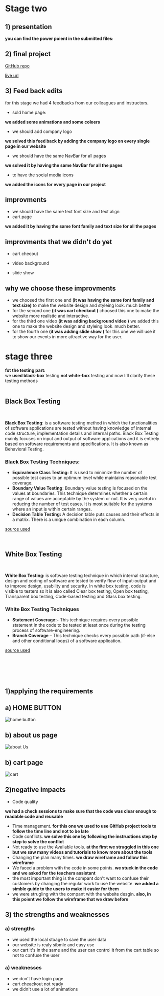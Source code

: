 # Stage two 

## 1) presentation 

**you can find the power poient in the submitted files:** 

## 2) final project 
[GitHub repo](https://github.com/KEEP-N-TOUCH/KEEP-N-TOUCH)





[live url](https://keep-n-touch.github.io/KEEP-N-TOUCH/)

## 3) Feed back edits 


for this stage we had 4 feedbacks from our colleagues and instructors.

 * sold home page:

**we added some animations and some coloers**


* we should add company logo 

**we solved this feed back by adding the company logo on every single page in our website**


* we should have the same NavBar for all pages

**we solved it by having the same NavBar for all the pages**

* to have the social media icons 

**we added the icons for every page in our project**

## improvments 

* we should have the same text font size and text align 
 * cart page 

**we added it by having the same font family and text size for all the pages**

## improvments that we didn't do yet 
* cart checout 

* video background 

* slide show 





## why we choose these improvments 
* we choosed the first one and **(it was having the same font family and text size)**  to make the website design and styleing look. much better 
* for the second one **(it was cart checkout )** choosed this one to make the website more realistic and interactive.
* for the third one video **(it was adding background video )** we added this one to make the website design and styleing look. much better.
* for the fourth one **(it was adding slide show )**  for this one we will use it to show our events in more attractive way for the user.


# stage three 

**fot the testing part:**<br>
we **used black-box** testing **not white-box** testing
and now I'll clarify these testing methods
<br><br>

## Black Box Testing

<br>

**Black Box Testing:** is a software testing method in which the functionalities of software applications are tested without having knowledge of internal code structure, implementation details and internal paths. Black Box Testing mainly focuses on input and output of software applications and it is entirely based on software requirements and specifications. It is also known as Behavioral Testing.



### Black Box Testing Techniques:

* **Equivalence Class Testing:** It is used to minimize the number of possible test cases to an optimum level while maintains reasonable test coverage.
* **Boundary Value Testing:** Boundary value testing is focused on the values at boundaries. This technique determines whether a certain range of values are acceptable by the system or not. It is very useful in reducing the number of test cases. It is most suitable for the systems where an input is within certain ranges.
* **Decision Table Testing:** A decision table puts causes and their effects in a matrix. There is a unique combination in each column.

[source used](https://www.guru99.com/black-box-testing.html)

<br>

## White Box Testing

<br>

**White Box Testing:** is software testing technique in which internal structure, design and coding of software are tested to verify flow of input-output and to improve design, usability and security. In white box testing, code is visible to testers so it is also called Clear box testing, Open box testing, Transparent box testing, Code-based testing and Glass box testing.

### White Box Testing Techniques

* **Statement Coverage:-** This technique requires every possible statement in the code to be tested at least once during the testing process of software-engineering.
* **Branch Coverage** – This technique checks every possible path (if-else and other conditional loops) of a software application.

[source used](https://www.guru99.com/white-box-testing.html)

<br><br><br><br>

## 1)applying the requirements
## a) HOME BUTTON 

![home button](images/home.png)


## b) about us page 

![about Us](images/aboutUs.png)


## b) cart page 

![cart](images/cart.png)




## 2)negative impacts 
 

 * Code quality 

 **we had a check sessions to make sure that the code was clear enough to readable code and reusable**
* Time management. 
 **for this one we used to use GitHub project tools to follow the time line and not to be late**
* Code conflicts. 
 **we solve this one by following the instructions step by step to solve the conflict**
* Not ready to use the Available tools. 
 **at the first we struggled in this one but we saw many videos and tutorials to know more about the tools**
* Changing the plan many times.
 **we draw wireframe and follow this wireframe**
* We faced a problem with the code in some points. 
 **we stuck in the code  and we asked for the teachers assistant**
* the most important thing is the compant don't want to confuse their customers by changing the regular work to use the website. 
 **we added a simble guide to the users to make it easier for them**
* we were strugling with the compant with the website desgin.
 **also, in this poient we follow the wireframe that we draw before**




 ## 3) the strengths and weaknesses 

 ### a) strengths 
 * we used the local stoage to save the user data 
 * our website is realy sibmle and easy use 
 * our cart it's in the same and the user can control it from the cart table so not to confuse the user 



### a) weaknesses 
* we don't have login page 
* cart cheackout not ready
* we didn't use a lot of animations 




